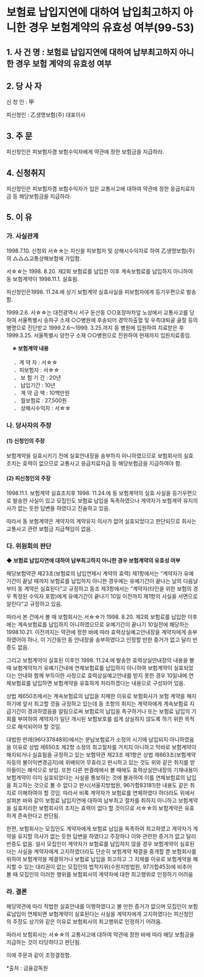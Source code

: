 # 보험료 납입지연에 대하여 납입최고하지 아니한 경우 보험계약의 유효성 여부(99-53)

## 1. 사 건 명 : 보험료 납입지연에 대하여 납부최고하지 아니한 경우 보험 계약의 유효성 여부


## 2. 당 사 자

신 청 인 : 甲 

피신청인 : 乙생명보험(주) 대표이사 


## 3. 주    문

피신청인은 피보험자겸 보험수익자에게 약관에 정한 보험금을 지급하라.


## 4. 신청취지

피신청인은 피보험자겸 보험수익자가 입은 교통사고에 대하여 약관에 정한 응급치료자금 등 해당보험금을 지급하라.


## 5. 이   유

### 가. 사실관계

1998.7.10. 신청외 서☆☆는 자신을 피보험자 및 상해시수익자로 하여 乙생명보험(주)의 △△△교통상해보험에 가입함.

서☆☆는 1998. 8.20. 제2회 보험료를 납입한 이후 계속보험료를 납입하지 아니하여 동 보험계약이 1998.11.1. 실효됨.

피신청인은1998. 11.24.에 상기 보험계약 실효사실을 피보험자에게 등기우편으로 발송함.

1999.2.6. 서☆☆는 대전광역시 서구 둔산동 ○○포장마차앞 노상에서 교통사고를 당하여 서울특별시 송파구 소재 ○○병원에 후송되어 경막하출혈 및 우측대퇴골 골절 등의 병명으로 진단받고 1999.2.6～1999. 3.25.까지 동 병원에 입원하여 치료받은 후 1999.3.25. 서울특별시 양천구 소재 ○○병원으로 전원하여 현재까지 입원치료중임.

&nbsp;&nbsp;&nbsp;&nbsp;**※ 보험계약 내용**<br>  
&nbsp;&nbsp;&nbsp;&nbsp;&nbsp;．계   약   자 :  서☆☆<br>&nbsp;&nbsp;&nbsp;&nbsp;&nbsp;．피보험자 : 서☆☆<br>&nbsp;&nbsp;&nbsp;&nbsp;&nbsp;．
보 험  기 간 :    20년<br>&nbsp;&nbsp;&nbsp;&nbsp;&nbsp;．              납입기간 : 10년<br>&nbsp;&nbsp;&nbsp;&nbsp;&nbsp;．
계 약  금 액 : 10백만원<br>&nbsp;&nbsp;&nbsp;&nbsp;&nbsp;．              월보험료 : 27,500원<br>&nbsp;&nbsp;&nbsp;&nbsp;&nbsp;．
상해시수익자 :  서☆☆


### 나. 당사자의 주장

####  (1) 신청인의 주장

보험계약을 실효시키기 전에 실효안내장을 송부하지 아니하였으므로 보험회사의 실효조치는 효력이 없으므로 교통사고 응급치료자급 등 해당보험금을 지급하여야 함.




####  (2) 피신청인의 주장

1998.11.1. 보험계약 실효조치후 1998. 11.24.에 동 보험계약의 실효 사실을 등기우편으로 발송한 사실이 있고 모집인도 보험료 납입을 독촉하였으나 계약자가 보험계약 유지의사가 없는 듯한 답변을 하였다고 진술하고 있음.

따라서 동 보험계약은 계약자의 계약유지 의사가 없어 실효되었다고 판단되므로 회사는 교통사고 관련 보험금 지급책임이 없음.


### 다. 위원회의 판단

 **◆ 보험료 납입지연에 대하여 납부최고하지 아니한 경우 보험계약의  유효성 여부**

해당보험약관 제23조(보험료의 납입연체시 계약의 효력) 제1항에서는 “계약자가 유예기간이 끝날 때까지 보험료를 납입하지 아니한 경우에는 유예기간이 끝나는 날의 다음날부터 동 계약은 실효된다”고 규정하고 동조 제3항에서는 “계약자(타인을 위한 보험의 경우 특정된 수익자 포함)에게 유예기간이 끝나기 10일 이전까지 제1항의 사실을 서면으로 알린다”고 규정하고 있음.  


따라서 본 건에서 볼 때 보험회사는 서☆☆가 1998. 8.20. 제2회 보험료를 납입한 이후에는 계속보험료를 납입하지 아니하였으므로 유예기간이 끝나기 10일전에 해당하는 1998.10.21. 이전까지는 약관에 정한 바에 따라 효력상실예고안내장을 계약자에게 송부하였어야 하나, 이 기간동안 동 안내장을 송부하였다고 인정할 만한 증거가 없고 달리 반증도 없음.


그리고 보험계약이 실효된 이후인 1998. 11.24.에 발송한 효력상실안내장의 내용을 볼 때 보험계약자가 유예기간내에 연체보험료를 납입하지 아니하여 보험계약이 실효되었다는 안내와 함께 부득이한 사정으로 효력상실예고안내를 받지 못한 경우 10일내에 연체보험료를 납입하면 보험계약을 유효하게 처리하겠다는 내용으로  구성되어 있음. 

상법 제650조에서는 계속보험료의 납입을 지체한 이유로 보험회사가 보험 계약을 해지하기에 앞서 최고할 것을 규정하고 있는데 동 조항의 취지는 계약자에게 계속보험료 지급기간이 경과하였음을 알림으로써 보험료의 납입을 촉구하거나 또는 보험료 납입의 기회를 부여하여 계약자가 일단 개시된 보험보호를 쉽게 상실하지 않도록 하기 위한 목적으로 해석되어야 할 것임. 

대법원 판례(96다37848외)에서는 분납보험료가 소정의 시기에 납입되지 아니하였음을 이유로 상법 제650조 제2항 소정의 최고절차를 거치지 아니하고 막바로 보험계약이 해지되거나 실효됨을 규정하고 있는 보험약관 제23조 제1항은 상법 제663조(보험계약자등의 불이익변경금지)에 위배되어 무효라고 판시하고 있는 것도 위와 같은 취지를 받아들이는 해석으로 보임. 또한 다른 판결례에서 볼 때에도 효력상실안내장의 기재내용이 보험계약이 이미 실효되었다는 사실을 통보하는 것에 불과하여 이를 연체보험료의 납입을 최고하는 것으로 볼 수 없다고 판시(서울지방법원, 96가합83181)한 내용도 같은 취지로 이해하여야 할 것임. 따라서 비록 계약자가 보험료를 연체하였다 하더라도 위에서 살펴본 바와 같이 보험료 납입지연에 대하여 납부최고 절차를 취하지 아니하고 보험계약을 실효처리한 보험회사의 조치는 효력이 없다 할 것이므로 서☆☆의 보험계약은  유효하게 존속한다고 판단됨.

한편, 보험회사는 모집인도 계약자에게 보험료 납입을 독촉하여 최고하였고 계약자가 계약을 유지할 의사가 없는 듯한 답변을 하였다고 주장하나 이와 관련한 증거가 없고 달리 반증도 없음. 설사 모집인이 계약자가 보험료를 납입하지 않을 경우 보험계약이 실효된다는 사실을 계약자에게 고지하였더라도 단순히 보험계약 체결을 중개할 뿐 보험회사를 위하여 보험계약을 체결하거나 보험료 납입을 최고하고 그 지체를 이유로 보험계약을 해지할 수 있는 대리권이 없는 모집인의 법적지위(수원지방법원, 97가합453)에 비추어 볼 때 모집인의 이러한 행위를 보험회사의 계약자에 대한 최고행위로 인정하기 어려움


### 라. 결론

해당약관에 따라 적법한 실효안내를 이행하였다고 볼 만한 증거가 없으며   모집인이 보험료납입이 연체되면 보험계약이 실효된다는 사실을 계약자에게 고지하였다는 피신청인의 주장도 상기와 같은 이유로 보험회사의 최고행위로 인정하기 어려움.

따라서 보험회사는 서☆☆의 교통사고에 대하여 약관에 정한 바에 따라 해당 보험금을 지급하는 것이 타당하다고 판단됨.  

이에 주문과 같이 조정결정함.

*출처 : 금융감독원